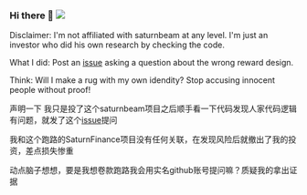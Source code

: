 ### Hi there 👋 ![](https://d.py3.io/blank.gif?from=github)

Disclaimer: I'm not affiliated with saturnbeam at any level. I'm just an investor who did his own research by checking the code.

What I did: Post an [issue](https://github.com/SaturnFinance/saturn-protocol/issues/1) asking a question about the wrong reward design.

Think: Will I make a rug with my own idendity? Stop accusing innocent people without proof!

声明一下 我只是投了这个saturnbeam项目之后顺手看一下代码发现人家代码逻辑有问题，就发了这个[issue](https://github.com/SaturnFinance/saturn-protocol/issues/1)提问

我和这个跑路的SaturnFinance项目没有任何关联，在发现风险后就撤出了我的投资，差点损失惨重

动点脑子想想，要是我想卷款跑路我会用实名github账号提问嘛？质疑我的拿出证据

<!--
**zjuchenyuan/zjuchenyuan** is a ✨ _special_ ✨ repository because its `README.md` (this file) appears on your GitHub profile.

Here are some ideas to get you started:

- 🔭 I’m currently working on ...
- 🌱 I’m currently learning ...
- 👯 I’m looking to collaborate on ...
- 🤔 I’m looking for help with ...
- 💬 Ask me about ...
- 📫 How to reach me: ...
- 😄 Pronouns: ...
- ⚡ Fun fact: ...
-->
